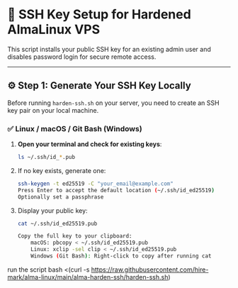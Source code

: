 # 🔐 SSH Key Setup for Hardened AlmaLinux VPS

This script installs your public SSH key for an existing admin user and disables password login for secure remote access.

---

## ⚙️ Step 1: Generate Your SSH Key Locally

Before running `harden-ssh.sh` on your server, you need to create an SSH key pair on your local machine.

### ✅ Linux / macOS / Git Bash (Windows)

1. **Open your terminal and check for existing keys**:
   ```bash
   ls ~/.ssh/id_*.pub

2. If no key exists, generate one:

    ```bash
    ssh-keygen -t ed25519 -C "your_email@example.com"
    Press Enter to accept the default location (~/.ssh/id_ed25519)
    Optionally set a passphrase

3. Display your public key:

    ```bash
    cat ~/.ssh/id_ed25519.pub
    
    Copy the full key to your clipboard:
        macOS: pbcopy < ~/.ssh/id_ed25519.pub
        Linux: xclip -sel clip < ~/.ssh/id_ed25519.pub
        Windows (Git Bash): Right-click to copy after running cat


run the script
bash <(curl -s https://raw.githubusercontent.com/hire-mark/alma-linux/main/alma-harden-ssh/harden-ssh.sh)


